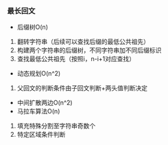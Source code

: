### 最长回文

* 后缀树O(n)
 1. 翻转字符串（后续可以查找后缀的最低公共祖先）
 2. 构建两个字符串的后缀树，不同字符串加不同后缀标识
 3. 查找最低公共祖先（按照i，n-i+1对应查找）
* 动态规划O(n^2)
 1. 父回文的判断条件由子回文判断+两头值判断决定
* 中间扩散两边O(n^2)
* 马拉车算法O(n)
 1. 填充特殊分割至字符串奇数个
 2. 特定区域条件判断